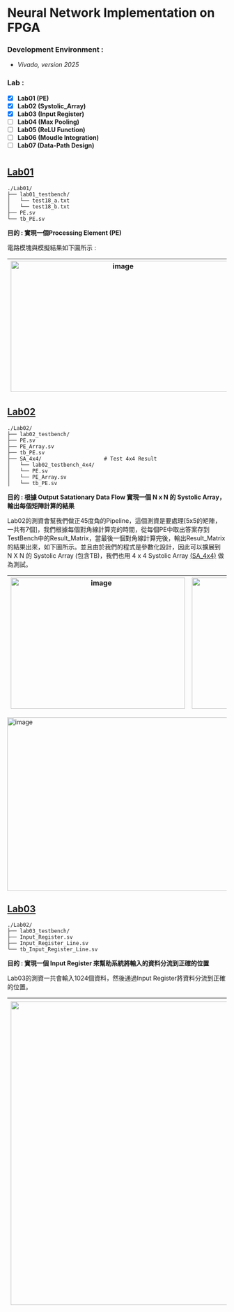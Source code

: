 # Neural Network Implementation on FPGA  

### Development Environment : 
- *Vivado, version 2025*   


### Lab : 
- [x] **Lab01 (PE)**
- [X] **Lab02 (Systolic_Array)**
- [X] **Lab03 (Input Register)**
- [ ] **Lab04 (Max Pooling)**
- [ ] **Lab05 (ReLU Function)**
- [ ] **Lab06 (Moudle Integration)**
- [ ] **Lab07 (Data-Path Design)**

# 

## [Lab01](./Lab01) 
```
./Lab01/
├── lab01_testbench/  
│   └── test18_a.txt  
│   └── test18_b.txt  
├── PE.sv                        
└── tb_PE.sv    
```
**目的 : 實現一個Processing Element (PE)**  
  
電路模塊與模擬結果如下圖所示 :  
   
| <img width="500" height="300" alt="image" src="https://github.com/user-attachments/assets/5e62ab76-81d2-4af2-ba27-ad5c3426a452" /> | <img width="850" height="300" alt="image" src="https://github.com/user-attachments/assets/53c84f2c-fce0-4ab7-8ba9-ab60e7877d22" /> | 
|:--:|:--:|

  
## [Lab02](./Lab02)  
```
./Lab02/
├── lab02_testbench/    
├── PE.sv  
├── PE_Array.sv                          
├── tb_PE.sv
├── SA_4x4/                    # Test 4x4 Result  
│   └── lab02_testbench_4x4/
│   └── PE.sv 
│   └── PE_Array.sv 
│   └── tb_PE.sv 
```
**目的 : 根據 Output Satationary Data Flow 實現一個 N x N 的 Systolic Array，輸出每個矩陣計算的結果**  
  
Lab02的測資會幫我們做正45度角的Pipeline，這個測資是要處理[5x5的矩陣，一共有7個]，我們根據每個對角線計算完的時間，從每個PE中取出答案存到TestBench中的Result_Matrix，當最後一個對角線計算完後，輸出Result_Matrix的結果出來，如下圖所示。並且由於我們的程式是參數化設計，因此可以擴展到 N X N 的 Systolic Array (包含TB)，我們也用 4 x 4 Systolic Array [(SA_4x4)](./Lab02/SA_4x4) 做為測試。
  
|<img width="400" height="300" alt="image" src="https://github.com/user-attachments/assets/8a61552b-3ed4-4f5b-b446-6df64ff81c02" />| <img width="400" height="300" alt="image" src="https://github.com/user-attachments/assets/0d876759-43a4-452e-a230-998179423ac7" /> |
|:--:|:--:|
<img width="1300" height="397" alt="image" src="https://github.com/user-attachments/assets/7bdb3451-054d-4ea2-b179-0373cf1fa46c" />




   

## [Lab03](./Lab03)  
```
./Lab02/
├── lab03_testbench/    
├── Input_Register.sv  
├── Input_Register_Line.sv                          
└── tb_Input_Register_Line.sv  
```
**目的 : 實現一個 Input Register 來幫助系統將輸入的資料分流到正確的位置**  

Lab03的測資一共會輸入1024個資料，然後通過Input Register將資料分流到正確的位置。  
  
| <img width="1615" height="695" alt="image" src="https://github.com/user-attachments/assets/a2dc9a1e-f869-49bf-9b0c-096cf3489972" /> |<img width="1700" height="700" alt="image" src="https://github.com/user-attachments/assets/0069a1f6-8895-4efb-a442-d51d591f7f14" />|
|:--:|:--:|


